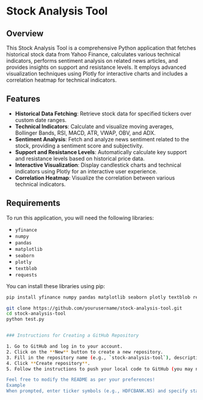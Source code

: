 # Stock Analysis Tool

## Overview

This Stock Analysis Tool is a comprehensive Python application that fetches historical stock data from Yahoo Finance, calculates various technical indicators, performs sentiment analysis on related news articles, and provides insights on support and resistance levels. It employs advanced visualization techniques using Plotly for interactive charts and includes a correlation heatmap for technical indicators.

## Features

- **Historical Data Fetching**: Retrieve stock data for specified tickers over custom date ranges.
- **Technical Indicators**: Calculate and visualize moving averages, Bollinger Bands, RSI, MACD, ATR, VWAP, OBV, and ADX.
- **Sentiment Analysis**: Fetch and analyze news sentiment related to the stock, providing a sentiment score and subjectivity.
- **Support and Resistance Levels**: Automatically calculate key support and resistance levels based on historical price data.
- **Interactive Visualization**: Display candlestick charts and technical indicators using Plotly for an interactive user experience.
- **Correlation Heatmap**: Visualize the correlation between various technical indicators.

## Requirements

To run this application, you will need the following libraries:

- `yfinance`
- `numpy`
- `pandas`
- `matplotlib`
- `seaborn`
- `plotly`
- `textblob`
- `requests`

You can install these libraries using pip:

```bash
pip install yfinance numpy pandas matplotlib seaborn plotly textblob requests

git clone https://github.com/yourusername/stock-analysis-tool.git
cd stock-analysis-tool
python test.py


### Instructions for Creating a GitHub Repository

1. Go to GitHub and log in to your account.
2. Click on the **New** button to create a new repository.
3. Fill in the repository name (e.g., `stock-analysis-tool`), description, and choose visibility (public/private).
4. Click **Create repository**.
5. Follow the instructions to push your local code to GitHub (you may need to initialize a git repository in your project directory if you haven't already).

Feel free to modify the README as per your preferences!
Example
When prompted, enter ticker symbols (e.g., HDFCBANK.NS) and specify start and end dates for analysis. The script will output various statistics, visualizations, and insights.
